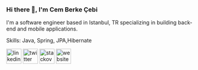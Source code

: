 ### Hi there 👋, I'm Cem Berke Çebi
I'm a software engineer based in Istanbul, TR specializing in building back-end and mobile applications.

Skills: Java, Spring, JPA,Hibernate



[<img src='https://cdn.jsdelivr.net/npm/simple-icons@3.0.1/icons/linkedin.svg' alt='linkedin' height='40'>](https://www.linkedin.com/in/https://www.linkedin.com/in/cemberkecebi//)  [<img src='https://cdn.jsdelivr.net/npm/simple-icons@3.0.1/icons/twitter.svg' alt='twitter' height='40'>](https://twitter.com/https://twitter.com/cemberkecebi)  [<img src='https://cdn.jsdelivr.net/npm/simple-icons@3.0.1/icons/stackoverflow.svg' alt='stackoverflow' height='40'>](https://stackoverflow.com/users/9646716/cemthecebi)  [<img src='https://cdn.jsdelivr.net/npm/simple-icons@3.0.1/icons/icloud.svg' alt='website' height='40'>](www.cemcebi.com)  

